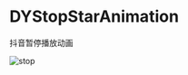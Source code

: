 # DYStopStarAnimation
抖音暂停播放动画

![stop](https://user-images.githubusercontent.com/19968354/132457005-4133ae51-a2a2-405e-a3c5-7152bf17fdc4.gif)
